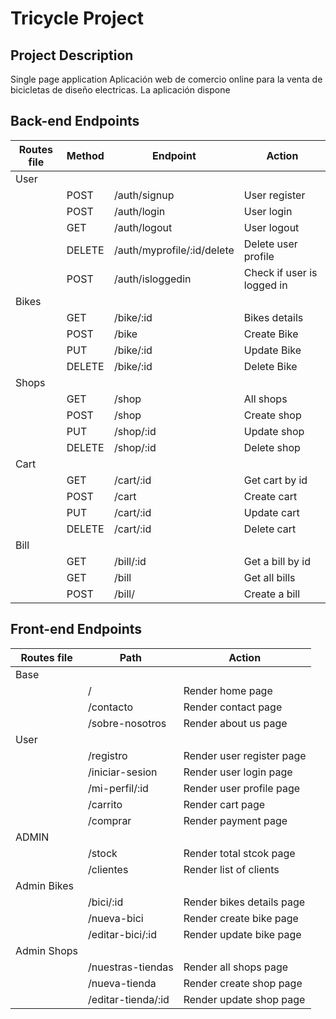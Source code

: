 # Tricycle Project

## Project Description
Single page application
Aplicación web de comercio online para la venta de bicicletas de diseño electricas. La aplicación dispone



## Back-end Endpoints

| Routes file | Method                    | Endpoint                   | Action                                           | 
| ----------- | ------------------------- | ----------------           |------------------------------------------------- |
| User 
|             | POST                      | /auth/signup               | User register                                    |
|             | POST                      | /auth/login                | User login                                       |
|             | GET                       | /auth/logout               | User logout                                      |
|             | DELETE                    | /auth/myprofile/:id/delete | Delete user profile                              |
|             | POST                      | /auth/isloggedin           | Check if user is logged in                       |
| Bikes
|             | GET                       | /bike/:id                  | Bikes details                                    |
|             | POST                      | /bike                      | Create Bike                                      |
|             | PUT                       | /bike/:id                  | Update Bike                                      |
|             | DELETE                    | /bike/:id                  | Delete Bike                                      |
| Shops
|             | GET                       | /shop                      | All shops                                        |
|             | POST                      | /shop                      | Create shop                                      |
|             | PUT                       | /shop/:id                  | Update shop                                      |
|             | DELETE                    | /shop/:id                  | Delete shop                                      |
| Cart
|             | GET                       | /cart/:id                  | Get cart by id                                   |
|             | POST                      | /cart                      | Create cart                                      |
|             | PUT                       | /cart/:id                  | Update cart                                      |
|             | DELETE                    | /cart/:id                  | Delete cart                                      |
| Bill
|             | GET                       | /bill/:id                  | Get a bill by id                                 |
|             | GET                       | /bill                      | Get all bills                                    |
|             | POST                      | /bill/                     | Create a bill                                    |



## Front-end Endpoints

| Routes file | Path                       | Action                                            | 
| ----------- | -------------------------- |-------------------------------------------------- |
| Base 
|             | /                          | Render home page                                  |
|             | /contacto                  | Render contact page                               |
|             | /sobre-nosotros            | Render about us page                              |
| User                                                                                                          
|             | /registro                  | Render user register page                         |
|             | /iniciar-sesion            | Render user login page                            |
|             | /mi-perfil/:id             | Render user profile  page                         |
|             | /carrito                   | Render cart page                                  |
|             | /comprar                   | Render payment page                               |
| ADMIN
|             | /stock                     | Render total stcok page                           |
|             | /clientes                  | Render list of clients                            |
| Admin Bikes
|             | /bici/:id                  | Render bikes details page                         |
|             | /nueva-bici                | Render create bike page                           |
|             | /editar-bici/:id           | Render update bike page                           |
| Admin Shops
|             | /nuestras-tiendas          | Render all shops page                             |
|             | /nueva-tienda              | Render create shop page                           |
|             | /editar-tienda/:id         | Render update shop page                           |
